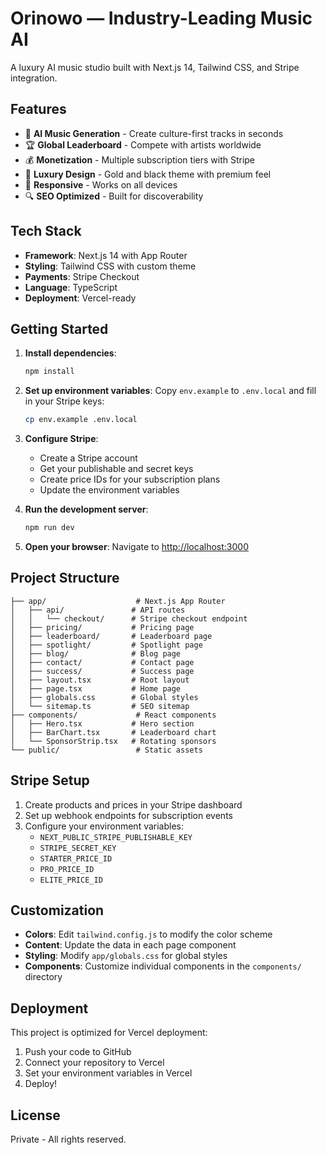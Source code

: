 # Orinowo — Industry-Leading Music AI

A luxury AI music studio built with Next.js 14, Tailwind CSS, and Stripe integration.

## Features

- 🎵 **AI Music Generation** - Create culture-first tracks in seconds
- 🏆 **Global Leaderboard** - Compete with artists worldwide
- 💰 **Monetization** - Multiple subscription tiers with Stripe
- 🎨 **Luxury Design** - Gold and black theme with premium feel
- 📱 **Responsive** - Works on all devices
- 🔍 **SEO Optimized** - Built for discoverability

## Tech Stack

- **Framework**: Next.js 14 with App Router
- **Styling**: Tailwind CSS with custom theme
- **Payments**: Stripe Checkout
- **Language**: TypeScript
- **Deployment**: Vercel-ready

## Getting Started

1. **Install dependencies**:

   ```bash
   npm install
   ```

2. **Set up environment variables**:
   Copy `env.example` to `.env.local` and fill in your Stripe keys:

   ```bash
   cp env.example .env.local
   ```

3. **Configure Stripe**:
   - Create a Stripe account
   - Get your publishable and secret keys
   - Create price IDs for your subscription plans
   - Update the environment variables

4. **Run the development server**:

   ```bash
   npm run dev
   ```

5. **Open your browser**:
   Navigate to [http://localhost:3000](http://localhost:3000)

## Project Structure

```
├── app/                    # Next.js App Router
│   ├── api/               # API routes
│   │   └── checkout/      # Stripe checkout endpoint
│   ├── pricing/           # Pricing page
│   ├── leaderboard/       # Leaderboard page
│   ├── spotlight/         # Spotlight page
│   ├── blog/              # Blog page
│   ├── contact/           # Contact page
│   ├── success/           # Success page
│   ├── layout.tsx         # Root layout
│   ├── page.tsx           # Home page
│   ├── globals.css        # Global styles
│   └── sitemap.ts         # SEO sitemap
├── components/             # React components
│   ├── Hero.tsx           # Hero section
│   ├── BarChart.tsx       # Leaderboard chart
│   └── SponsorStrip.tsx   # Rotating sponsors
└── public/                 # Static assets
```

## Stripe Setup

1. Create products and prices in your Stripe dashboard
2. Set up webhook endpoints for subscription events
3. Configure your environment variables:
   - `NEXT_PUBLIC_STRIPE_PUBLISHABLE_KEY`
   - `STRIPE_SECRET_KEY`
   - `STARTER_PRICE_ID`
   - `PRO_PRICE_ID`
   - `ELITE_PRICE_ID`

## Customization

- **Colors**: Edit `tailwind.config.js` to modify the color scheme
- **Content**: Update the data in each page component
- **Styling**: Modify `app/globals.css` for global styles
- **Components**: Customize individual components in the `components/` directory

## Deployment

This project is optimized for Vercel deployment:

1. Push your code to GitHub
2. Connect your repository to Vercel
3. Set your environment variables in Vercel
4. Deploy!

## License

Private - All rights reserved.
